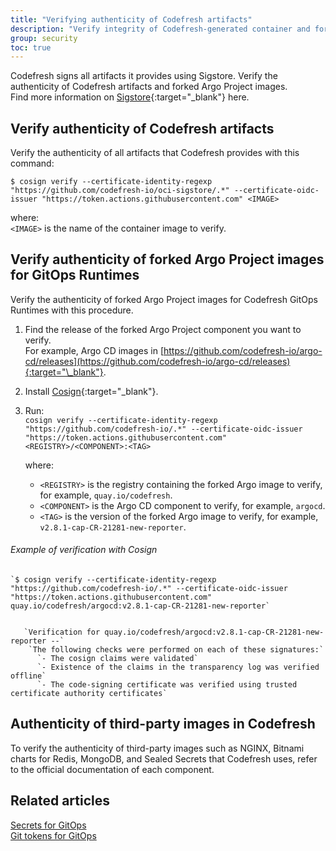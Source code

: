 ```yaml
---
title: "Verifying authenticity of Codefresh artifacts"
description: "Verify integrity of Codefresh-generated container and forked Argo CD images"
group: security 
toc: true
---
```




Codefresh signs all artifacts it provides using Sigstore. Verify the authenticity of Codefresh artifacts and forked Argo Project images.  
Find more information on [Sigstore](https://www.sigstore.dev/){:target="\_blank"} here. 


## Verify authenticity of Codefresh artifacts

Verify the authenticity of all artifacts that Codefresh provides with this command:

`$ cosign verify --certificate-identity-regexp "https://github.com/codefresh-io/oci-sigstore/.*" --certificate-oidc-issuer "https://token.actions.githubusercontent.com" <IMAGE>`  

where:  
`<IMAGE>` is the name of the container image to verify.

## Verify authenticity of forked Argo Project images for GitOps Runtimes
Verify the authenticity of forked Argo Project images for Codefresh GitOps Runtimes with this procedure.

1. Find the release of the forked Argo Project component you want to verify.  
  For example, Argo CD images in [https://github.com/codefresh-io/argo-cd/releases](https://github.com/codefresh-io/argo-cd/releases){:target="\_blank"}. 
1. Install [Cosign](https://docs.sigstore.dev/system_config/installation/){:target="\_blank"}.
1. Run:  
  `cosign verify --certificate-identity-regexp "https://github.com/codefresh-io/.*" --certificate-oidc-issuer "https://token.actions.githubusercontent.com" <REGISTRY>/<COMPONENT>:<TAG>`  

    where:  
    * `<REGISTRY>` is the registry containing the forked Argo image to verify, for example, `quay.io/codefresh`.
    * `<COMPONENT>` is the Argo CD component to verify, for example, `argocd`. 
    * `<TAG>` is the version of the forked Argo image to verify, for example, `v2.8.1-cap-CR-21281-new-reporter`.

###### Example of verification with Cosign
``` 
`$ cosign verify --certificate-identity-regexp "https://github.com/codefresh-io/.*" --certificate-oidc-issuer "https://token.actions.githubusercontent.com" quay.io/codefresh/argocd:v2.8.1-cap-CR-21281-new-reporter`  


   `Verification for quay.io/codefresh/argocd:v2.8.1-cap-CR-21281-new-reporter --`
    `The following checks were performed on each of these signatures:`
      `- The cosign claims were validated`
      `- Existence of the claims in the transparency log was verified offline`
      `- The code-signing certificate was verified using trusted certificate authority certificates`
```

## Authenticity of third-party images in Codefresh
To verify the authenticity of third-party images such as NGINX, Bitnami charts for Redis, MongoDB, and Sealed Secrets that Codefresh uses, refer to the official documentation of each component.


## Related articles
[Secrets for GitOps]({site.baseurl}}/docs/security/secrets/)  
[Git tokens for GitOps]({site.baseurl}}/docs/security/git-tokens/)  

